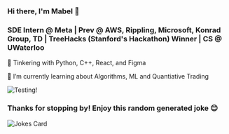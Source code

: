 ### Hi there, I'm Mabel 👋

### <p>SDE Intern @ Meta | Prev @ AWS, Rippling, Microsoft, Konrad Group, TD | TreeHacks (Stanford's Hackathon) Winner | CS @ UWaterloo</p>

<p> 🌱 Tinkering with Python, C++, React, and Figma </p>
<p> 🔭 I’m currently learning about Algorithms, ML and Quantiative Trading </p>

<!-- ![Mabel's GitHub stats](https://github-readme-stats.vercel.app/api?username=mabelene&count_private=true&show_icons=true&hide=stars&bg_color=30,e96443,904e95&title_color=fff&text_color=fff)
![](https://visitor-badge-reloaded.herokuapp.com/badge?page_id=mabelene-mabelene&color=55acb7&style=for-the-badge&logo=Github)
<p> Visitors since Oct 14th: </p>

-->

![Testing!](https://github-readme-stats.vercel.app/api/pin/?username=LemonFace0309&repo=Study-Space&theme=buefy)


<!--
![Top Langs](https://github-readme-stats.vercel.app/api/top-langs/?username=mabelene&layout=compact)

**mabelene/mabelene** is a ✨ _special_ ✨ repository because its `README.md` (this file) appears on your GitHub profile.

Here are some ideas to get you started:

- 🔭 I’m currently working on ...
- 🌱 I’m currently learning ...
- 👯 I’m looking to collaborate on ...
- 🤔 I’m looking for help with ...
- 💬 Ask me about ...
- 📫 How to reach me: ...
- 😄 Pronouns: ...
- ⚡ Fun fact: ...


# Top 5 Badges That Will Take Your GitHub Repository to the Next Level
## 1. GitHub Stats
## 2. Most Used Languages
![Your Repository's Stats](https://github-readme-stats.vercel.app/api/top-langs/?username=mabelene&theme=blue-green)
## 3. Contributors Badge
![Your Repository's Stats](https://contrib.rocks/image?repo=mabelene/mabelene)
## 5. Profile View Counter
![Profile View Counter](https://komarev.com/ghpvc/?username=mabelene)
### Repository View Counter - HITS
![Hits](https://hitcounter.pythonanywhere.com/count/tag.svg?url=https://github.com/mabelene)
-->

### Thanks for stopping by! Enjoy this random generated joke 😊
![Jokes Card](https://readme-jokes.vercel.app/api)

